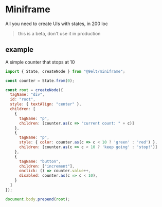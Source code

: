# Miniframe

All you need to create UIs with states, in 200 loc

> this is a beta, don't use it in production

## example

A simple counter that stops at 10

```js
import { State, createNode } from "@9elt/miniframe";

const counter = State.from(0);

const root = createNode({
  tagName: "div",
  id: "root",
  style: { textAlign: "center" },
  children: [
    {
      tagName: "p",
      children: [counter.as(c => "current count: " + c)]
    },
    {
      tagName: "p",
      style: { color: counter.as(c => c < 10 ? 'green' : 'red') },
      children: [counter.as(c => c < 10 ? 'keep going' : 'stop!')]
    },
    {
      tagName: "button",
      children: ["increment"],
      onclick: () => counter.value++,
      disabled: counter.as(c => c < 10),
    }
  ]
});

document.body.prepend(root);
```

